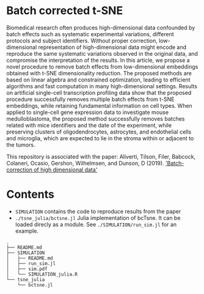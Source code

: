 # Batch corrected t-SNE
Biomedical research often produces high-dimensional data confounded by batch effects such as systematic experimental variations, different protocols and subject identifiers.
Without proper correction, low-dimensional representation of high-dimensional data might encode and reproduce the same systematic variations observed in the original data, and compromise the interpretation of the results.
In this article, we propose a novel procedure to remove batch effects from low-dimensional embeddings obtained with t-SNE dimensionality reduction.
The proposed methods are based on linear algebra and constrained optimization, leading to efficient algorithms and fast computation in many high-dimensional settings.
Results on artificial single-cell transcription profiling data show that the proposed procedure successfully removes multiple batch effects from t-SNE embeddings, while retaining fundamental information on cell types.
When applied to single-cell gene expression data to investigate mouse medulloblastoma, the proposed method successfully removes batches related with mice identifiers and the date of the experiment, while preserving clusters of oligodendrocytes, astrocytes, and endothelial cells and microglia, which are expected to lie in the stroma within or adjacent to the tumors.

This repository is associated with the paper: Aliverti, Tilson,  Filer, Babcock, Colaneri, Ocasio, Gershon, Wilhelmsen, and Dunson, D (2019). ['Batch-correction of high dimensional data'](https://arxiv.org/abs/1911.06708)

# Contents 
- `SIMULATION` contains the code to reproduce results from the paper
- `./tsne_julia/bctsne.jl` Julia implementation of bcTsne. It can be loaded direcly as a module. See `./SIMULATION/run_sim.jl` for an example.

```
.
├── README.md
├── SIMULATION
│   ├── README.md
│   ├── run_sim.jl
│   ├── sim.pdf
│   └── SIMULATION_julia.R
└── tsne_julia
    └── bctsne.jl
```
